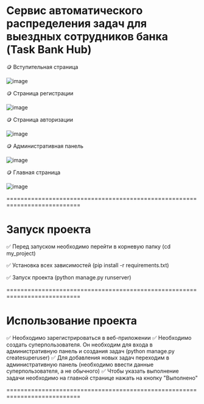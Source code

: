 # Сервис автоматического распределения задач для выездных сотрудников банка (Task Bank Hub)

🪙 Вступительная страница

![image](https://github.com/GgWp897/projectBank/assets/107105044/b2ada6f4-fbee-4c0f-a779-eb6789f98cd3)


🪙 Страница регистрации 

![image](https://github.com/GgWp897/projectBank/assets/107105044/bbbe0a12-dc6c-44c5-92ce-f0e78b439cd0)


🪙 Страница авторизации

![image](https://github.com/GgWp897/projectBank/assets/107105044/eb81c932-fb28-44ef-81b8-55b0e0cca277)


🪙 Административная панель 

![image](https://github.com/GgWp897/projectBank/assets/107105044/ea1aa2b6-8fcd-44bd-858f-6fd043b08d2c)


🪙 Главная страница

![image](https://github.com/GgWp897/projectBank/assets/107105044/f56c26dd-dbff-4308-93e2-29c8989e8b33)


===========================================================================

# Запуск проекта 

✅ Перед запуском необходимо перейти в корневую папку (cd my_project)

✅ Установка всех зависимостей (pip install -r requirements.txt)

✅ Запуск проекта (python manage.py runserver)

===========================================================================

# Использование проекта

✅ Необходимо зарегистрироваться в веб-приложении 
✅ Необходимо создать суперпользователя. Он необходим для входа в административную панель и создания задач (python manage.py createsuperuser)
✅ Для добавления новых задач переходим в административную панель (необходимо ввести данные суперпользователя, а не обычного)
✅ Чтобы указать выполнение задачи необходимо на главной странице нажать на кнопку "Выполнено" 

===========================================================================

